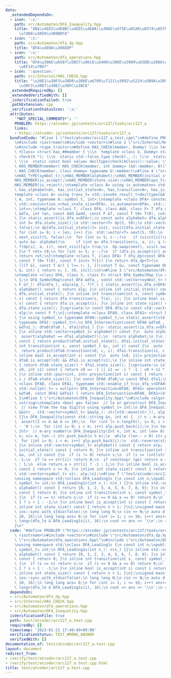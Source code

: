 ```yaml
---
data:
  _extendedDependsOn:
  - icon: ':x:'
    path: src/Automaton/DFA_Inequality.hpp
    title: "$N$\u4EE5\u4E0B(\u4EE5\u4E0A)\u306E\u975E\u8CA0\u6574\u6570\u3092\u53D7\
      \u7406\u3059\u308BDFA"
  - icon: ':x:'
    path: src/Automaton/dfa_dp.hpp
    title: "DFA\u4E0A\u306EDP"
  - icon: ':x:'
    path: src/Automaton/dfa_operations.hpp
    title: "DFA\u306E\u6587\u5B57\u96C6\u5408\u306E\u5909\u63DB\u3068\u7A4D\u96C6\u5408\
      \u6F14\u7B97"
  - icon: ':question:'
    path: src/Internal/HAS_CHECK.hpp
    title: "\u30E1\u30F3\u30D0\u306E\u6709\u7121\u3092\u5224\u5B9A\u3059\u308B\u30C6\
      \u30F3\u30D7\u30EC\u30FC\u30C8"
  _extendedRequiredBy: []
  _extendedVerifiedWith: []
  _isVerificationFailed: true
  _pathExtension: cpp
  _verificationStatusIcon: ':x:'
  attributes:
    '*NOT_SPECIAL_COMMENTS*': ''
    PROBLEM: https://atcoder.jp/contests/arc127/tasks/arc127_a
    links:
    - https://atcoder.jp/contests/arc127/tasks/arc127_a
  bundledCode: "#line 1 \"test/atcoder/arc127_a.test.cpp\"\n#define PROBLEM \"https://atcoder.jp/contests/arc127/tasks/arc127_a\"\
    \n#include <iostream>\n#include <vector>\n#line 2 \"src/Internal/HAS_CHECK.hpp\"\
    \n#include <type_traits>\n#define HAS_CHECK(member, Dummy) \\\n template <class\
    \ tClass> struct has_##member { \\\n  template <class U, Dummy> static std::true_type\
    \ check(U *); \\\n  static std::false_type check(...); \\\n  static tClass *mClass;\
    \ \\\n  static const bool value= decltype(check(mClass))::value; \\\n };\n#define\
    \ HAS_MEMBER(member) HAS_CHECK(member, int dummy= (&U::member, 0))\n#define HAS_TYPE(member)\
    \ HAS_CHECK(member, class dummy= typename U::member)\n#line 4 \"src/Automaton/dfa_dp.hpp\"\
    \nHAS_TYPE(symbol_t);\nHAS_MEMBER(alphabet);\nHAS_MEMBER(initial_state);\nHAS_MEMBER(transition);\n\
    HAS_MEMBER(is_accept);\nHAS_MEMBER(state_size);\nHAS_MEMBER(eps_transition);\n\
    HAS_MEMBER(is_reject);\ntemplate <class A> using is_automaton= std::conjunction<has_symbol_t<A>,\
    \ has_alphabet<A>, has_initial_state<A>, has_transition<A>, has_is_accept<A>>;\n\
    template <class A> using trans_t= std::invoke_result_t<decltype(&A::transition),\
    \ A, int, typename A::symbol_t, int>;\ntemplate <class DFA> constexpr bool is_dfa_v=\
    \ std::conjunction_v<has_state_size<DFA>, is_automaton<DFA>, std::is_same<trans_t<DFA>,\
    \ int>>;\ntemplate <class T, class DFA, class Add, class F> T dfa_dp(const DFA\
    \ &dfa, int len, const Add &add, const F &f, const T t0= T(0), const T init= T(1))\
    \ {\n static_assert(is_dfa_v<DFA>);\n const auto alphabet= dfa.alphabet();\n const\
    \ int S= dfa.state_size();\n std::vector<T> dp(S, t0);\n std::vector<char> visit(S,\
    \ false);\n dp[dfa.initial_state()]= init, visit[dfa.initial_state()]= true;\n\
    \ for (int i= 0; i < len; i++) {\n  std::vector<T> next(S, t0);\n  std::vector<char>\
    \ next_visit(S, false);\n  for (int s= S; s--;)\n   if (visit[s])\n    for (const\
    \ auto &a: alphabet)\n     if (int q= dfa.transition(s, a, i); q != -1) add(next[q],\
    \ f(dp[s], a, i)), next_visit[q]= true;\n  dp.swap(next), visit.swap(next_visit);\n\
    \ }\n T ret= t0;\n for (int s= S; s--;)\n  if (dfa.is_accept(s)) add(ret, dp[s]);\n\
    \ return ret;\n}\ntemplate <class T, class DFA> T dfa_dp(const DFA &dfa, int len,\
    \ const T t0= T(0), const T init= T(1)) {\n return dfa_dp<T>(\n     dfa, len,\
    \ [](T &l, const T &r) { l+= r; }, [](const T &v, const typename DFA::symbol_t\
    \ &, int) { return v; }, t0, init);\n}\n#line 3 \"src/Automaton/dfa_operations.hpp\"\
    \ntemplate <class DFA, class S, class F> struct DFA_SymbolMap {\n using symbol_t=\
    \ S;\n DFA_SymbolMap(const DFA &dfa_, const std::vector<symbol_t> &alp_, const\
    \ F &f_): dfa(dfa_), alp(alp_), f(f_) { static_assert(is_dfa_v<DFA>); }\n std::vector<symbol_t>\
    \ alphabet() const { return alp; }\n inline int initial_state() const { return\
    \ dfa.initial_state(); }\n inline int transition(int s, const symbol_t &a, int\
    \ i) const { return dfa.transition(s, f(a), i); }\n inline bool is_accept(int\
    \ s) const { return dfa.is_accept(s); }\n inline int state_size() const { return\
    \ dfa.state_size(); }\nprivate:\n const DFA dfa;\n const std::vector<symbol_t>\
    \ alp;\n const F f;\n};\ntemplate <class DFA0, class DFA1> struct DFA_Intersection\
    \ {\n using symbol_t= typename DFA0::symbol_t;\n static_assert(std::is_same_v<symbol_t,\
    \ typename DFA1::symbol_t>);\n DFA_Intersection(const DFA0 &dfa0_, const DFA1\
    \ &dfa1_): dfa0(dfa0_), dfa1(dfa1_) {\n  static_assert(is_dfa_v<DFA0>);\n  static_assert(is_dfa_v<DFA1>);\n\
    \ }\n inline std::vector<symbol_t> alphabet() const {\n  auto alphabet= dfa0.alphabet();\n\
    \  assert(alphabet == dfa1.alphabet());\n  return alphabet;\n }\n inline int initial_state()\
    \ const { return product(dfa0.initial_state(), dfa1.initial_state()); }\n inline\
    \ int transition(int s, const symbol_t &c, int i) const {\n  auto [s0, s1]= projection(s);\n\
    \  return product(dfa0.transition(s0, c, i), dfa1.transition(s1, c, i));\n }\n\
    \ inline bool is_accept(int s) const {\n  auto [s0, s1]= projection(s);\n  return\
    \ dfa0.is_accept(s0) && dfa1.is_accept(s1);\n }\n inline int state_size() const\
    \ { return dfa0.state_size() * dfa1.state_size(); }\nprivate:\n inline int product(int\
    \ s0, int s1) const { return s0 == -1 || s1 == -1 ? -1 : s0 + s1 * dfa0.state_size();\
    \ }\n inline std::pair<int, int> projection(int s) const { return {s % dfa0.state_size(),\
    \ s / dfa0.state_size()}; }\n const DFA0 dfa0;\n const DFA1 dfa1;\n};\ntemplate\
    \ <class DFA0, class DFA1, typename std::enable_if_t<is_dfa_v<DFA0> && is_dfa_v<DFA1>,\
    \ std::nullptr_t> = nullptr> DFA_Intersection<DFA0, DFA1> operator&(const DFA0\
    \ &dfa0, const DFA1 &dfa1) { return DFA_Intersection<DFA0, DFA1>(dfa0, dfa1);\
    \ }\n#line 3 \"src/Automaton/DFA_Inequality.hpp\"\n#include <algorithm>\n#include\
    \ <string>\ntemplate <bool ge= false>  // le or ge\nstruct DFA_Inequality {  \
    \  // view from the top digit\n using symbol_t= int;\n DFA_Inequality(std::vector<symbol_t>\
    \ &&str_, std::vector<symbol_t> &&alp_): str(std::move(str_)), alp(std::move(alp_))\
    \ {}\n DFA_Inequality(const std::string &n, int m) {  // n : m-ary notation\n\
    \  assert(2 <= m && m <= 10);\n  for (int l= n.length(), i= 0; i < l;) str.push_back(n[i++]\
    \ - '0');\n  for (int i= 0; i < m; i++) alp.push_back(i);\n }\n template <class\
    \ Int>  // m-ary number\n DFA_Inequality(Int n, int m, int len= 0) {\n  for (;\
    \ n; n/= m, len--) str.push_back(n % m);\n  while (len-- > 0) str.push_back(0);\n\
    \  for (int i= 0; i < m; i++) alp.push_back(i);\n  std::reverse(str.begin(), str.end());\n\
    \ }\n inline std::vector<symbol_t> alphabet() const { return alp; }\n inline int\
    \ initial_state() const { return 0; }\n inline int transition(int s, const symbol_t\
    \ &a, int i) const {\n  if (s != 0) return s;\n  if (i >= (int)str.size()) return\
    \ -1;\n  if (a == str[i]) return 0;\n  if constexpr (ge) return a < str[i] ? -1\
    \ : 1;\n  else return a > str[i] ? -1 : 1;\n }\n inline bool is_accept(int s)\
    \ const { return s >= 0; }\n inline int state_size() const { return 2; }\nprivate:\n\
    \ std::vector<symbol_t> str, alp;\n};\n#line 7 \"test/atcoder/arc127_a.test.cpp\"\
    \nusing namespace std;\nclass DFA_Leading1s {\n const int n;\npublic:\n using\
    \ symbol_t= int;\n DFA_Leading1s(int n_): n(n_) {}\n inline std::vector<symbol_t>\
    \ alphabet() const { return {0, 1, 2, 3, 4, 5, 6, 7, 8, 9}; }\n inline int initial_state()\
    \ const { return 0; }\n inline int transition(int s, const symbol_t &a, int) const\
    \ {\n  if (s == n) return n;\n  if (s == 0 && a == 0) return 0;\n  return a ==\
    \ 1 ? s + 1 : -1;\n }\n inline bool is_accept(int s) const { return s == n; }\n\
    \ inline int state_size() const { return n + 1; }\n};\nsigned main() {\n cin.tie(0);\n\
    \ ios::sync_with_stdio(false);\n long long N;\n cin >> N;\n auto dfa_le= DFA_Inequality(N,\
    \ 10, 16);\n long long ans= 0;\n for (int i= 1; i <= 16; i++) ans+= dfa_dp<long\
    \ long>(dfa_le & DFA_Leading1s(i), 16);\n cout << ans << '\\n';\n return 0;\n\
    }\n"
  code: "#define PROBLEM \"https://atcoder.jp/contests/arc127/tasks/arc127_a\"\n#include\
    \ <iostream>\n#include <vector>\n#include \"src/Automaton/dfa_dp.hpp\"\n#include\
    \ \"src/Automaton/dfa_operations.hpp\"\n#include \"src/Automaton/DFA_Inequality.hpp\"\
    \nusing namespace std;\nclass DFA_Leading1s {\n const int n;\npublic:\n using\
    \ symbol_t= int;\n DFA_Leading1s(int n_): n(n_) {}\n inline std::vector<symbol_t>\
    \ alphabet() const { return {0, 1, 2, 3, 4, 5, 6, 7, 8, 9}; }\n inline int initial_state()\
    \ const { return 0; }\n inline int transition(int s, const symbol_t &a, int) const\
    \ {\n  if (s == n) return n;\n  if (s == 0 && a == 0) return 0;\n  return a ==\
    \ 1 ? s + 1 : -1;\n }\n inline bool is_accept(int s) const { return s == n; }\n\
    \ inline int state_size() const { return n + 1; }\n};\nsigned main() {\n cin.tie(0);\n\
    \ ios::sync_with_stdio(false);\n long long N;\n cin >> N;\n auto dfa_le= DFA_Inequality(N,\
    \ 10, 16);\n long long ans= 0;\n for (int i= 1; i <= 16; i++) ans+= dfa_dp<long\
    \ long>(dfa_le & DFA_Leading1s(i), 16);\n cout << ans << '\\n';\n return 0;\n}"
  dependsOn:
  - src/Automaton/dfa_dp.hpp
  - src/Internal/HAS_CHECK.hpp
  - src/Automaton/dfa_operations.hpp
  - src/Automaton/DFA_Inequality.hpp
  isVerificationFile: true
  path: test/atcoder/arc127_a.test.cpp
  requiredBy: []
  timestamp: '2023-01-21 17:49:49+09:00'
  verificationStatus: TEST_WRONG_ANSWER
  verifiedWith: []
documentation_of: test/atcoder/arc127_a.test.cpp
layout: document
redirect_from:
- /verify/test/atcoder/arc127_a.test.cpp
- /verify/test/atcoder/arc127_a.test.cpp.html
title: test/atcoder/arc127_a.test.cpp
---
```

